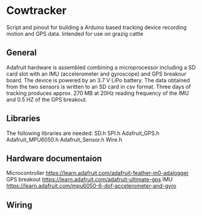 # Cowtracker
Script and pinout for building a Arduino based tracking device recording motion and GPS data. Intended for use on grazig cattle

## General
Adafruit hardware is assembled combining a microprocessor including a SD card slot with an IMU (accelerometer and gyroscope) and GPS breakour board. The device is powered by an 3.7 V LiPo battery. The data obtained from the two sensors is written to an SD card in csv format. Three days of tracking produces approx. 270 MB at 20Hz reading frequency of the IMU and 0.5 HZ of the GPS breakout.

## Libraries
The following libraries are needed:
SD.h
SPI.h
Adafruit_GPS.h
Adafruit_MPU6050.h
Adafruit_Sensor.h
Wire.h

## Hardware documentaion

Microcontroller https://learn.adafruit.com/adafruit-feather-m0-adalogger
GPS breakout https://learn.adafruit.com/adafruit-ultimate-gps
IMU https://learn.adafruit.com/mpu6050-6-dof-accelerometer-and-gyro

## Wiring


